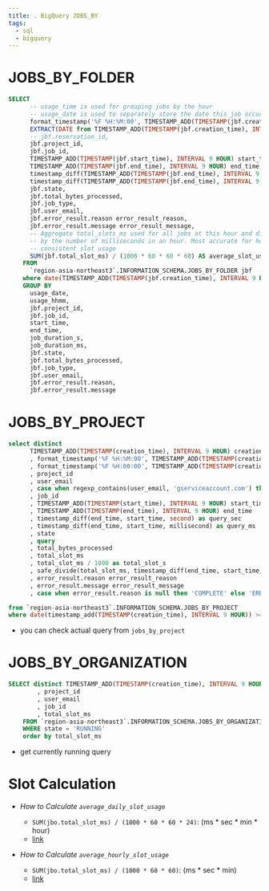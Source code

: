 ```yaml
---
title: . BigQuery JOBS_BY
tags:
  - sql
  - bigquery
---
```

# JOBS_BY_FOLDER 

```sql 
SELECT
      -- usage_time is used for grouping jobs by the hour
      -- usage_date is used to separately store the date this job occurred
      format_timestamp('%F %H:%M:00', TIMESTAMP_ADD(TIMESTAMP(jbf.creation_time), INTERVAL 9 HOUR)) AS usage_hhmm,
      EXTRACT(DATE from TIMESTAMP_ADD(TIMESTAMP(jbf.creation_time), INTERVAL 9 HOUR) ) AS usage_date,
      -- jbf.reservation_id,
      jbf.project_id,
      jbf.job_id,
      TIMESTAMP_ADD(TIMESTAMP(jbf.start_time), INTERVAL 9 HOUR) start_time,
      TIMESTAMP_ADD(TIMESTAMP(jbf.end_time), INTERVAL 9 HOUR) end_time,
      timestamp_diff(TIMESTAMP_ADD(TIMESTAMP(jbf.end_time), INTERVAL 9 HOUR), TIMESTAMP_ADD(TIMESTAMP(jbf.start_time), INTERVAL 9 HOUR), second) as job_duration_s,
      timestamp_diff(TIMESTAMP_ADD(TIMESTAMP(jbf.end_time), INTERVAL 9 HOUR), TIMESTAMP_ADD(TIMESTAMP(jbf.start_time), INTERVAL 9 HOUR), millisecond) as job_duration_ms,
      jbf.state,
      jbf.total_bytes_processed, 
      jbf.job_type,
      jbf.user_email,
      jbf.error_result.reason error_result_reason,
      jbf.error_result.message error_result_message,
      -- Aggregate total_slots_ms used for all jobs at this hour and divide
      -- by the number of milliseconds in an hour. Most accurate for hours with
      -- consistent slot usage
      SUM(jbf.total_slot_ms) / (1000 * 60 * 60 * 60) AS average_slot_usage_per_min
    FROM
      `region-asia-northeast3`.INFORMATION_SCHEMA.JOBS_BY_FOLDER jbf
    where date(TIMESTAMP_ADD(TIMESTAMP(jbf.creation_time), INTERVAL 9 HOUR)) >= date_sub(current_date('Asia/Seoul'), interval 30 day)
    GROUP BY
      usage_date,
      usage_hhmm,
      jbf.project_id,
      jbf.job_id,
      start_time,
      end_time,
      job_duration_s,
      job_duration_ms,
      jbf.state,
      jbf.total_bytes_processed, 
      jbf.job_type,
      jbf.user_email,
      jbf.error_result.reason,
      jbf.error_result.message 
```
# JOBS_BY_PROJECT 

```sql 
select distinct
      TIMESTAMP_ADD(TIMESTAMP(creation_time), INTERVAL 9 HOUR) creation_time
      , format_timestamp('%F %H:%M:00', TIMESTAMP_ADD(TIMESTAMP(creation_time), INTERVAL 9 HOUR)) creation_hhmm
      , format_timestamp('%F %H:00:00', TIMESTAMP_ADD(TIMESTAMP(creation_time), INTERVAL 9 HOUR)) creation_hh
      , project_id
      , user_email
      , case when regexp_contains(user_email, 'gserviceaccount.com') then 'service' else 'private' end as account_type
      , job_id
      , TIMESTAMP_ADD(TIMESTAMP(start_time), INTERVAL 9 HOUR) start_time
      , TIMESTAMP_ADD(TIMESTAMP(end_time), INTERVAL 9 HOUR) end_time
      , timestamp_diff(end_time, start_time, second) as query_sec
      , timestamp_diff(end_time, start_time, millisecond) as query_ms
      , state
      , query
      , total_bytes_processed
      , total_slot_ms
      , total_slot_ms / 1000 as total_slot_s
      , safe_divide(total_slot_ms, timestamp_diff(end_time, start_time, millisecond)) as avg_slot
      , error_result.reason error_result_reason
      , error_result.message error_result_message
      , case when error_result.reason is null then 'COMPLETE' else 'ERROR' end as job_status

from `region-asia-northeast3`.INFORMATION_SCHEMA.JOBS_BY_PROJECT
where date(timestamp_add(TIMESTAMP(creation_time), INTERVAL 9 HOUR)) >= date_sub(current_date('Asia/Seoul'), interval 30 day)
```
- you can check actual query from `jobs_by_project`
# JOBS_BY_ORGANIZATION
```sql
SELECT distinct TIMESTAMP_ADD(TIMESTAMP(creation_time), INTERVAL 9 HOUR) creation_time
        , project_id
        , user_email
        , job_id 
        , total_slot_ms
    FROM `region-asia-northeast3`.INFORMATION_SCHEMA.JOBS_BY_ORGANIZATION
    WHERE state = 'RUNNING'
    order by total_slot_ms
```
- get currently running query


# Slot Calculation

- *How to Calculate `average_daily_slot_usage`*
	- `SUM(jbo.total_slot_ms) / (1000 * 60 * 60 * 24)`: (ms * sec * min * hour)
	- [link](https://github.com/GoogleCloudPlatform/bigquery-utils/blob/master/dashboards/system_tables/docs/daily_utilization.md)

- *How to Calculate `average_hourly_slot_usage`*
	 - `SUM(jbo.total_slot_ms) / (1000 * 60 * 60)`: (ms * sec * min)
	 - [link](https://github.com/GoogleCloudPlatform/bigquery-utils/blob/master/dashboards/system_tables/docs/hourly_utilization.md)